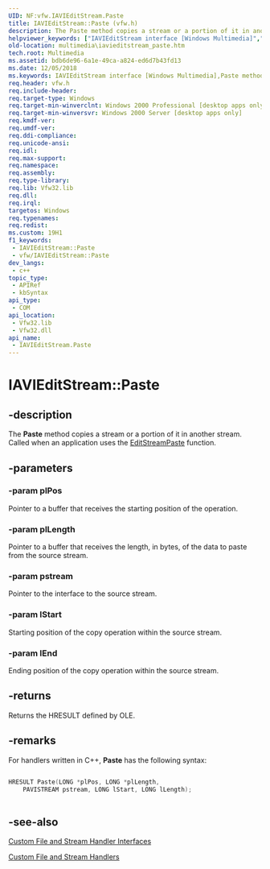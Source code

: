 ```yaml
---
UID: NF:vfw.IAVIEditStream.Paste
title: IAVIEditStream::Paste (vfw.h)
description: The Paste method copies a stream or a portion of it in another stream. Called when an application uses the EditStreamPaste function.
helpviewer_keywords: ["IAVIEditStream interface [Windows Multimedia]","Paste method","IAVIEditStream.Paste","IAVIEditStream::Paste","Paste","Paste method [Windows Multimedia]","Paste method [Windows Multimedia]","IAVIEditStream interface","_win32_IAVIEditStream_Paste","multimedia.iavieditstream_paste","vfw/IAVIEditStream::Paste"]
old-location: multimedia\iavieditstream_paste.htm
tech.root: Multimedia
ms.assetid: bdb6de96-6a1e-49ca-a824-ed6d7b43fd13
ms.date: 12/05/2018
ms.keywords: IAVIEditStream interface [Windows Multimedia],Paste method, IAVIEditStream.Paste, IAVIEditStream::Paste, Paste, Paste method [Windows Multimedia], Paste method [Windows Multimedia],IAVIEditStream interface, _win32_IAVIEditStream_Paste, multimedia.iavieditstream_paste, vfw/IAVIEditStream::Paste
req.header: vfw.h
req.include-header: 
req.target-type: Windows
req.target-min-winverclnt: Windows 2000 Professional [desktop apps only]
req.target-min-winversvr: Windows 2000 Server [desktop apps only]
req.kmdf-ver: 
req.umdf-ver: 
req.ddi-compliance: 
req.unicode-ansi: 
req.idl: 
req.max-support: 
req.namespace: 
req.assembly: 
req.type-library: 
req.lib: Vfw32.lib
req.dll: 
req.irql: 
targetos: Windows
req.typenames: 
req.redist: 
ms.custom: 19H1
f1_keywords:
 - IAVIEditStream::Paste
 - vfw/IAVIEditStream::Paste
dev_langs:
 - c++
topic_type:
 - APIRef
 - kbSyntax
api_type:
 - COM
api_location:
 - Vfw32.lib
 - Vfw32.dll
api_name:
 - IAVIEditStream.Paste
---
```


# IAVIEditStream::Paste


## -description

The <b>Paste</b> method copies a stream or a portion of it in another stream. Called when an application uses the <a href="/windows/desktop/api/vfw/nf-vfw-editstreampaste">EditStreamPaste</a> function.

## -parameters

### -param plPos

Pointer to a buffer that receives the starting position of the operation.

### -param plLength

Pointer to a buffer that receives the length, in bytes, of the data to paste from the source stream.

### -param pstream

Pointer to the interface to the source stream.

### -param lStart

Starting position of the copy operation within the source stream.

### -param lEnd

Ending position of the copy operation within the source stream.

## -returns

Returns the HRESULT defined by OLE.

## -remarks

For handlers written in C++, <b>Paste</b> has the following syntax:


```cpp

HRESULT Paste(LONG *plPos, LONG *plLength, 
    PAVISTREAM pstream, LONG lStart, LONG lLength); 
 

```

## -see-also

<a href="/windows/desktop/Multimedia/custom-file-and-stream-handler-interfaces">Custom File and Stream Handler Interfaces</a>



<a href="/windows/desktop/Multimedia/custom-file-and-stream-handlers">Custom File and Stream Handlers</a>